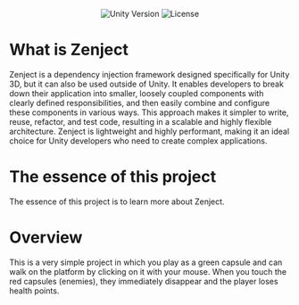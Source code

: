 <p align="center">
    <img src="https://img.shields.io/badge/Unity%20Version-2021.3.5f1-success" alt="Unity Version">
    <img src="https://img.shields.io/badge/License-NONE-success" alt="License">
</p>

# What is Zenject
Zenject is a dependency injection framework designed specifically for Unity 3D, but it can also be used outside of Unity. It enables developers to break down their application into smaller, loosely coupled components with clearly defined responsibilities, and then easily combine and configure these components in various ways. This approach makes it simpler to write, reuse, refactor, and test code, resulting in a scalable and highly flexible architecture. Zenject is lightweight and highly performant, making it an ideal choice for Unity developers who need to create complex applications.

# The essence of this project
The essence of this project is to learn more about Zenject.

# Overview
This is a very simple project in which you play as a green capsule and can walk on the platform by clicking on it with your mouse. When you touch the red capsules (enemies), they immediately disappear and the player loses health points.

